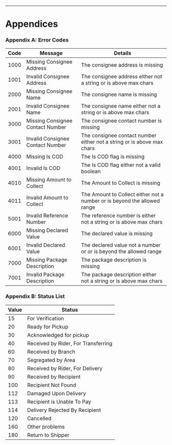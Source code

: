 ---
# Appendices

### Appendix A: Error Codes

<table>
    <thead>
        <tr>
            <th>Code</th>
            <th>Message</th>
            <th>Details</th>
        </tr>
    </thead>
    <tbody>
        <tr>
            <td>1000</td>
            <td>Missing Consignee Address</td>
            <td>The consignee address is missing</td>
        </tr>
        <tr>
            <td>1001</td>
            <td>Invalid Consignee Address</td>
            <td>The consignee address either not a string or is above max chars</td>
        </tr>
        <tr>
            <td>2000</td>
            <td>Missing Consignee Name</td>
            <td>The consignee name is missing</td>
        </tr>
        <tr>
            <td>2001</td>
            <td>Invalid Consignee Name</td>
            <td>The consignee name either not a string or is above max chars</td>
        </tr>
        <tr>
            <td>3000</td>
            <td>Missing Consignee Contact Number</td>
            <td>The consignee contact number is missing</td>
        </tr>
        <tr>
            <td>3001</td>
            <td>Invalid Consignee Contact Number</td>
            <td>The consignee contact number either not a string or is above max chars</td>
        </tr>
        <tr>
            <td>4000</td>
            <td>Missing Is COD</td>
            <td>The Is COD flag is missing</td>
        </tr>
        <tr>
            <td>4001</td>
            <td>Invalid Is COD</td>
            <td>The Is COD flag either not a valid boolean</td>
        </tr>
        <tr>
            <td>4010</td>
            <td>Missing Amount to Collect</td>
            <td>The Amount to Collect is missing</td>
        </tr>
        <tr>
            <td>4011</td>
            <td>Invalid Amount to Collect</td>
            <td>The Amount to Collect either not a number or is beyond the allowed range</td>
        </tr>
        <tr>
            <td>5001</td>
            <td>Invalid Reference Number</td>
            <td>The reference number is either not a string or is above max chars</td>
        </tr>
        <tr>
            <td>6000</td>
            <td>Missing Declared Value</td>
            <td>The declared value is missing</td>
        </tr>
        <tr>
            <td>6001</td>
            <td>Invalid Declared Value</td>
            <td>The declared value not a number or or is beyond the allowed range</td>
        </tr>
        <tr>
            <td>7000</td>
            <td>Missing Package Description</td>
            <td>The package description is missing</td>
        </tr>
        <tr>
            <td>7001</td>
            <td>Invalid Package Description</td>
            <td>The package description either not a string or is above max chars</td>
        </tr>
    </tbody>
</table>

### Appendix B: Status List

<table>
    <thead>
        <tr>
            <th>Value</th>
            <th>Status</th>
        </tr>
    </thead>
    <tbody>
        <tr>
            <td>15</td>
            <td>For Verification</td>
        </tr>
        <tr>
            <td>20</td>
            <td>Ready for Pickup</td>
        </tr>
        <tr>
            <td>30</td>
            <td>Acknowledged for pickup</td>
        </tr>
        <tr>
            <td>40</td>
            <td>Received by Rider, For Transferring</td>
        </tr>
        <tr>
            <td>60</td>
            <td>Received by Branch</td>
        </tr>
        <tr>
            <td>70</td>
            <td>Segregated by Area</td>
        </tr>
        <tr>
            <td>80</td>
            <td>Received by Rider, For Delivery</td>
        </tr>
        <tr>
            <td>90</td>
            <td>Received by Recipient</td>
        </tr>
        <tr>
            <td>100</td>
            <td>Recipient Not Found</td>
        </tr>
        <tr>
            <td>112</td>
            <td>Damaged Upon Delivery</td>
        </tr>
        <tr>
            <td>113</td>
            <td>Recipient is Unable To Pay</td>
        </tr>
        <tr>
            <td>114</td>
            <td>Delivery Rejected By Recipient</td>
        </tr>
        <tr>
            <td>120</td>
            <td>Cancelled</td>
        </tr>
        <tr>
            <td>160</td>
            <td>Other problems</td>
        </tr>
        <tr>
            <td>180</td>
            <td>Return to Shipper</td>
        </tr>
    </tbody>
</table>
